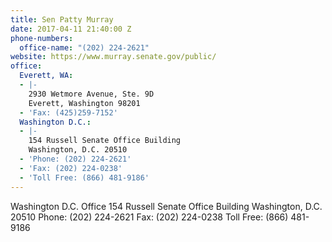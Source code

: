 ```yaml
---
title: Sen Patty Murray
date: 2017-04-11 21:40:00 Z
phone-numbers:
  office-name: "(202) 224-2621"
website: https://www.murray.senate.gov/public/
office:
  Everett, WA:
  - |-
    2930 Wetmore Avenue, Ste. 9D
    Everett, Washington 98201
  - 'Fax: (425)259-7152'
  Washington D.C.:
  - |-
    154 Russell Senate Office Building
    Washington, D.C. 20510
  - 'Phone: (202) 224-2621'
  - 'Fax: (202) 224-0238'
  - 'Toll Free: (866) 481-9186'
---
```


Washington D.C. Office
154 Russell Senate Office Building
Washington, D.C. 20510
Phone: (202) 224-2621
Fax: (202) 224-0238
Toll Free: (866) 481-9186
